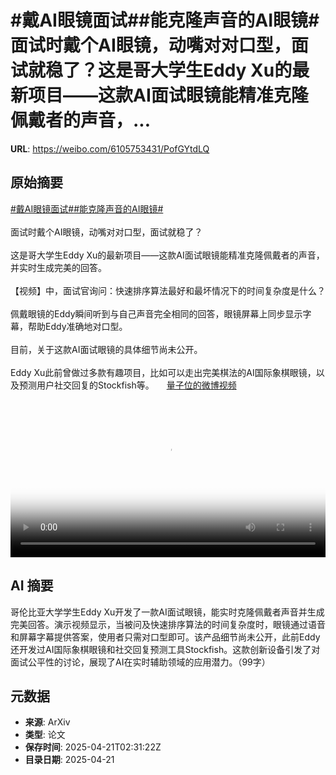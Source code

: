 # #戴AI眼镜面试##能克隆声音的AI眼镜#面试时戴个AI眼镜，动嘴对对口型，面试就稳了？这是哥大学生Eddy Xu的最新项目——这款AI面试眼镜能精准克隆佩戴者的声音，...

**URL**: https://weibo.com/6105753431/PofGYtdLQ

## 原始摘要

<a href="https://m.weibo.cn/search?containerid=231522type%3D1%26t%3D10%26q%3D%23%E6%88%B4AI%E7%9C%BC%E9%95%9C%E9%9D%A2%E8%AF%95%23&amp;extparam=%23%E6%88%B4AI%E7%9C%BC%E9%95%9C%E9%9D%A2%E8%AF%95%23" data-hide=""><span class="surl-text">#戴AI眼镜面试#</span></a><a href="https://m.weibo.cn/search?containerid=231522type%3D1%26t%3D10%26q%3D%23%E8%83%BD%E5%85%8B%E9%9A%86%E5%A3%B0%E9%9F%B3%E7%9A%84AI%E7%9C%BC%E9%95%9C%23&amp;extparam=%23%E8%83%BD%E5%85%8B%E9%9A%86%E5%A3%B0%E9%9F%B3%E7%9A%84AI%E7%9C%BC%E9%95%9C%23" data-hide=""><span class="surl-text">#能克隆声音的AI眼镜#</span></a><br><br>面试时戴个AI眼镜，动嘴对对口型，面试就稳了？<br><br>这是哥大学生Eddy Xu的最新项目——这款AI面试眼镜能精准克隆佩戴者的声音，并实时生成完美的回答。<br><br>【视频】中，面试官询问：快速排序算法最好和最坏情况下的时间复杂度是什么？<br><br>佩戴眼镜的Eddy瞬间听到与自己声音完全相同的回答，眼镜屏幕上同步显示字幕，帮助Eddy准确地对口型。<br><br>目前，关于这款AI面试眼镜的具体细节尚未公开。<br><br>Eddy Xu此前曾做过多款有趣项目，比如可以走出完美棋法的AI国际象棋眼镜，以及预测用户社交回复的Stockfish等。 <a href="https://video.weibo.com/show?fid=1034:5157801777889337" data-hide=""><span class="url-icon"><img style="width: 1rem;height: 1rem" src="https://h5.sinaimg.cn/upload/2015/09/25/3/timeline_card_small_video_default.png" referrerpolicy="no-referrer"></span><span class="surl-text">量子位的微博视频</span></a><br clear="both"><div style="clear: both"></div><video controls="controls" poster="https://tvax3.sinaimg.cn/orj480/006Fd7o3ly1i0o6h18y78j30k00qo75d.jpg" style="width: 100%"><source src="https://f.video.weibocdn.com/o0/FsBtSrxJlx08nDID8UzS01041200c2MX0E010.mp4?label=mp4_720p&amp;template=720x960.24.0&amp;ori=0&amp;ps=1CwnkDw1GXwCQx&amp;Expires=1745206272&amp;ssig=f7v5n6qjqo&amp;KID=unistore,video"><source src="https://f.video.weibocdn.com/o0/rmGb7ydJlx08nDIC9cl2010412007mnp0E010.mp4?label=mp4_hd&amp;template=540x720.24.0&amp;ori=0&amp;ps=1CwnkDw1GXwCQx&amp;Expires=1745206272&amp;ssig=0LLeOfLQS7&amp;KID=unistore,video"><source src="https://f.video.weibocdn.com/o0/OBp6XMX9lx08nDICdreE01041200459q0E010.mp4?label=mp4_ld&amp;template=360x480.24.0&amp;ori=0&amp;ps=1CwnkDw1GXwCQx&amp;Expires=1745206272&amp;ssig=NyaLGxepF4&amp;KID=unistore,video"><p>视频无法显示，请前往<a href="https://video.weibo.com/show?fid=1034%3A5157801777889337" target="_blank" rel="noopener noreferrer">微博视频</a>观看。</p></video>

## AI 摘要

哥伦比亚大学学生Eddy Xu开发了一款AI面试眼镜，能实时克隆佩戴者声音并生成完美回答。演示视频显示，当被问及快速排序算法的时间复杂度时，眼镜通过语音和屏幕字幕提供答案，使用者只需对口型即可。该产品细节尚未公开，此前Eddy还开发过AI国际象棋眼镜和社交回复预测工具Stockfish。这款创新设备引发了对面试公平性的讨论，展现了AI在实时辅助领域的应用潜力。（99字）

## 元数据

- **来源**: ArXiv
- **类型**: 论文
- **保存时间**: 2025-04-21T02:31:22Z
- **目录日期**: 2025-04-21
